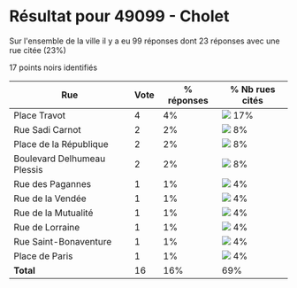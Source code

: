 # Résultat pour 49099 - Cholet

Sur l'ensemble de la ville il y a eu 99 réponses dont 23 réponses avec une rue citée (23%)

17 points noirs identifiés

| Rue | Vote | % réponses | % Nb rues cités|
|-----|------|------------|----------------|
| Place Travot | 4 | 4% | <img src="../../img/bar_17.gif" />&nbsp;17%|
| Rue Sadi Carnot | 2 | 2% | <img src="../../img/bar_8.gif" />&nbsp;8%|
| Place de la République | 2 | 2% | <img src="../../img/bar_8.gif" />&nbsp;8%|
| Boulevard Delhumeau Plessis | 2 | 2% | <img src="../../img/bar_8.gif" />&nbsp;8%|
| Rue des Pagannes | 1 | 1% | <img src="../../img/bar_4.gif" />&nbsp;4%|
| Rue de la Vendée | 1 | 1% | <img src="../../img/bar_4.gif" />&nbsp;4%|
| Rue de la Mutualité | 1 | 1% | <img src="../../img/bar_4.gif" />&nbsp;4%|
| Rue de Lorraine | 1 | 1% | <img src="../../img/bar_4.gif" />&nbsp;4%|
| Rue Saint-Bonaventure | 1 | 1% | <img src="../../img/bar_4.gif" />&nbsp;4%|
| Place de Paris | 1 | 1% | <img src="../../img/bar_4.gif" />&nbsp;4%|
| **Total** | 16 | 16% | 69%|
